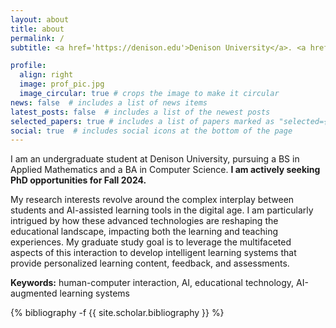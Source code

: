 ```yaml
---
layout: about
title: about
permalink: /
subtitle: <a href='https://denison.edu'>Denison University</a>. <a href='mailto:le_u1@denison.edu'>le_u1@denison.edu</a>

profile:
  align: right
  image: prof_pic.jpg
  image_circular: true # crops the image to make it circular
news: false  # includes a list of news items
latest_posts: false  # includes a list of the newest posts
selected_papers: true # includes a list of papers marked as "selected={true}"
social: true  # includes social icons at the bottom of the page
---
```


I am an undergraduate student at Denison University, pursuing a BS in Applied Mathematics and a BA in Computer Science. <strong>I am actively seeking PhD opportunities for Fall 2024.</strong>

My research interests revolve around the complex interplay between students and AI-assisted learning tools in the digital age. I am particularly intrigued by how these advanced technologies are reshaping the educational landscape, impacting both the learning and teaching experiences. My graduate study goal is to leverage the multifaceted aspects of this interaction to develop intelligent learning systems that provide personalized learning content, feedback, and assessments.

<strong>Keywords:</strong> human-computer interaction, AI, educational technology, AI-augmented learning systems

<!-- <div style="font-weight: bold; font-size: 20px;">Publications:</div> -->

<div class="publications">

{% bibliography -f {{ site.scholar.bibliography }} %}

</div>